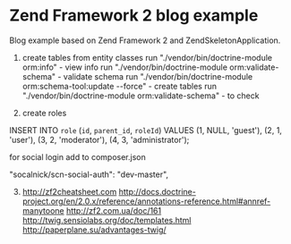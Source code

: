 Zend Framework 2 blog example
=============================

Blog example based on Zend Framework 2 and ZendSkeletonApplication.




1.  create tables from entity classes
  run  "./vendor/bin/doctrine-module orm:info"  - view info
  run  "./vendor/bin/doctrine-module orm:validate-schema"   - validate schema
  run  "./vendor/bin/doctrine-module orm:schema-tool:update --force" - create tables
  run  "./vendor/bin/doctrine-module orm:validate-schema" - to check

2. create roles 

INSERT INTO `role` 
    (`id`, `parent_id`, `roleId`) 
VALUES
    (1, NULL, 'guest'),
    (2, 1, 'user'),
    (3, 2, 'moderator'), 
    (4, 3, 'administrator');


for social login add to  composer.json

   "socalnick/scn-social-auth": "dev-master",

3. http://zf2cheatsheet.com
   http://docs.doctrine-project.org/en/2.0.x/reference/annotations-reference.html#annref-manytoone
   http://zf2.com.ua/doc/161
   http://twig.sensiolabs.org/doc/templates.html
   http://paperplane.su/advantages-twig/
